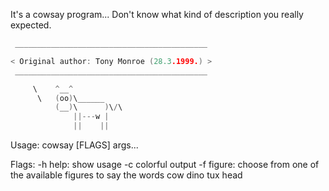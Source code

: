 It's a cowsay program... Don't know what kind of description you really expected.  

```c
 ___________________________________________ 

< Original author: Tony Monroe (28.3.1999.) >
 ___________________________________________ 

     \    ^__^              
      \   (oo)\______      
          (__)\      )\/\ 
              ||---w |       
              ||    ||       

```
Usage: cowsay [FLAGS] args...

Flags:
	-h help: show usage
	-c colorful output
	-f figure: choose from one of the available figures to say the words
		cow
		dino
		tux
		head
